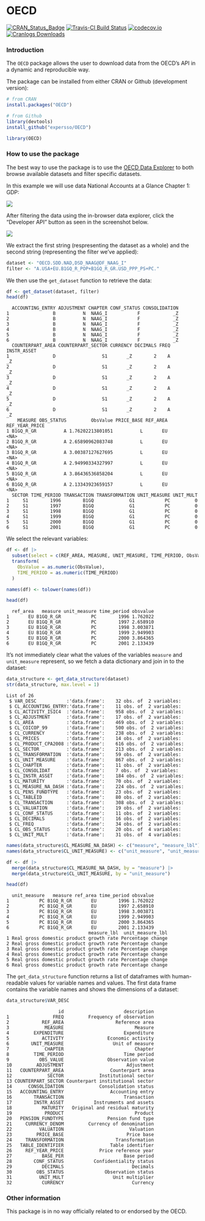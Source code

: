 

# OECD

[![CRAN_Status_Badge](http://www.r-pkg.org/badges/version/OECD.png)](http://cran.r-project.org/web/packages/OECD)
[![Travis-CI Build
Status](https://travis-ci.org/expersso/OECD.svg?branch=master)](https://travis-ci.org/expersso/OECD)
[![codecov.io](https://codecov.io/github/expersso/OECD/coverage.svg?branch=master)](https://codecov.io/github/expersso/OECD?branch=master)
[![Cranlogs
Downloads](http://cranlogs.r-pkg.org/badges/grand-total/OECD.png)](http://cran.r-project.org/web/packages/OECD)

### Introduction

The `OECD` package allows the user to download data from the OECD’s API
in a dynamic and reproducible way.

The package can be installed from either CRAN or Github (development
version):

``` r
# from CRAN
install.packages("OECD")

# from Github
library(devtools)
install_github("expersso/OECD")

library(OECD)
```

### How to use the package

The best way to use the package is to use the [OECD Data
Explorer](https://data-explorer.oecd.org) to both browse available
datasets and filter specific datasets.

In this example we will use data National Accounts at a Glance Chapter
1: GDP:

![](vignettes/figures/search_result.png)

After filtering the data using the in-browser data explorer, click the
“Developer API” button as seen in the screenshot below.

![](vignettes/figures/filter.png)

We extract the first string (respresenting the dataset as a whole) and
the second string (representing the filter we’ve applied):

``` r
dataset <- "OECD.SDD.NAD,DSD_NAAG@DF_NAAG_I"
filter <- "A.USA+EU.B1GQ_R_POP+B1GQ_R_GR.USD_PPP_PS+PC."
```

We then use the `get_dataset` function to retrieve the data:

``` r
df <- get_dataset(dataset, filter)
head(df)
```

      ACCOUNTING_ENTRY ADJUSTMENT CHAPTER CONF_STATUS CONSOLIDATION
    1                B          N  NAAG_I           F            _Z
    2                B          N  NAAG_I           F            _Z
    3                B          N  NAAG_I           F            _Z
    4                B          N  NAAG_I           F            _Z
    5                B          N  NAAG_I           F            _Z
    6                B          N  NAAG_I           F            _Z
      COUNTERPART_AREA COUNTERPART_SECTOR CURRENCY DECIMALS FREQ INSTR_ASSET
    1                D                 S1       _Z        2    A          _Z
    2                D                 S1       _Z        2    A          _Z
    3                D                 S1       _Z        2    A          _Z
    4                D                 S1       _Z        2    A          _Z
    5                D                 S1       _Z        2    A          _Z
    6                D                 S1       _Z        2    A          _Z
        MEASURE OBS_STATUS         ObsValue PRICE_BASE REF_AREA REF_YEAR_PRICE
    1 B1GQ_R_GR          A 1.76202213801051          L       EU           <NA>
    2 B1GQ_R_GR          A 2.65890962083748          L       EU           <NA>
    3 B1GQ_R_GR          A 3.00387127627695          L       EU           <NA>
    4 B1GQ_R_GR          A 2.94990334327997          L       EU           <NA>
    5 B1GQ_R_GR          A 3.86436536858204          L       EU           <NA>
    6 B1GQ_R_GR          A 2.13343923659157          L       EU           <NA>
      SECTOR TIME_PERIOD TRANSACTION TRANSFORMATION UNIT_MEASURE UNIT_MULT
    1     S1        1996        B1GQ             G1           PC         0
    2     S1        1997        B1GQ             G1           PC         0
    3     S1        1998        B1GQ             G1           PC         0
    4     S1        1999        B1GQ             G1           PC         0
    5     S1        2000        B1GQ             G1           PC         0
    6     S1        2001        B1GQ             G1           PC         0

We select the relevant variables:

``` r
df <- df |>
  subset(select = c(REF_AREA, MEASURE, UNIT_MEASURE, TIME_PERIOD, ObsValue)) |>
  transform(
    ObsValue = as.numeric(ObsValue),
    TIME_PERIOD = as.numeric(TIME_PERIOD)
  )

names(df) <- tolower(names(df))

head(df)
```

      ref_area   measure unit_measure time_period obsvalue
    1       EU B1GQ_R_GR           PC        1996 1.762022
    2       EU B1GQ_R_GR           PC        1997 2.658910
    3       EU B1GQ_R_GR           PC        1998 3.003871
    4       EU B1GQ_R_GR           PC        1999 2.949903
    5       EU B1GQ_R_GR           PC        2000 3.864365
    6       EU B1GQ_R_GR           PC        2001 2.133439

It’s not immediately clear what the values of the variables `measure`
and `unit_measure` represent, so we fetch a data dictionary and join in
to the dataset:

``` r
data_structure <- get_data_structure(dataset)
str(data_structure, max.level = 1)
```

    List of 26
     $ VAR_DESC           :'data.frame':    32 obs. of  2 variables:
     $ CL_ACCOUNTING_ENTRY:'data.frame':    11 obs. of  2 variables:
     $ CL_ACTIVITY_ISIC4  :'data.frame':    958 obs. of  2 variables:
     $ CL_ADJUSTMENT      :'data.frame':    17 obs. of  2 variables:
     $ CL_AREA            :'data.frame':    469 obs. of  2 variables:
     $ CL_COICOP_99       :'data.frame':    500 obs. of  2 variables:
     $ CL_CURRENCY        :'data.frame':    238 obs. of  2 variables:
     $ CL_PRICES          :'data.frame':    14 obs. of  2 variables:
     $ CL_PRODUCT_CPA2008 :'data.frame':    616 obs. of  2 variables:
     $ CL_SECTOR          :'data.frame':    213 obs. of  2 variables:
     $ CL_TRANSFORMATION  :'data.frame':    59 obs. of  2 variables:
     $ CL_UNIT_MEASURE    :'data.frame':    867 obs. of  2 variables:
     $ CL_CHAPTER         :'data.frame':    11 obs. of  2 variables:
     $ CL_CONSOLIDAT      :'data.frame':    7 obs. of  2 variables:
     $ CL_INSTR_ASSET     :'data.frame':    184 obs. of  2 variables:
     $ CL_MATURITY        :'data.frame':    70 obs. of  2 variables:
     $ CL_MEASURE_NA_DASH :'data.frame':    224 obs. of  2 variables:
     $ CL_PENS_FUNDTYPE   :'data.frame':    23 obs. of  2 variables:
     $ CL_TABLEID         :'data.frame':    80 obs. of  2 variables:
     $ CL_TRANSACTION     :'data.frame':    308 obs. of  2 variables:
     $ CL_VALUATION       :'data.frame':    19 obs. of  2 variables:
     $ CL_CONF_STATUS     :'data.frame':    11 obs. of  2 variables:
     $ CL_DECIMALS        :'data.frame':    16 obs. of  2 variables:
     $ CL_FREQ            :'data.frame':    34 obs. of  2 variables:
     $ CL_OBS_STATUS      :'data.frame':    20 obs. of  4 variables:
     $ CL_UNIT_MULT       :'data.frame':    31 obs. of  4 variables:

``` r
names(data_structure$CL_MEASURE_NA_DASH) <- c("measure", "measure_lbl")
names(data_structure$CL_UNIT_MEASURE) <- c("unit_measure", "unit_measure_lbl")

df <- df |>
  merge(data_structure$CL_MEASURE_NA_DASH, by = "measure") |>
  merge(data_structure$CL_UNIT_MEASURE, by = "unit_measure")

head(df)
```

      unit_measure   measure ref_area time_period obsvalue
    1           PC B1GQ_R_GR       EU        1996 1.762022
    2           PC B1GQ_R_GR       EU        1997 2.658910
    3           PC B1GQ_R_GR       EU        1998 3.003871
    4           PC B1GQ_R_GR       EU        1999 2.949903
    5           PC B1GQ_R_GR       EU        2000 3.864365
    6           PC B1GQ_R_GR       EU        2001 2.133439
                                  measure_lbl  unit_measure_lbl
    1 Real gross domestic product growth rate Percentage change
    2 Real gross domestic product growth rate Percentage change
    3 Real gross domestic product growth rate Percentage change
    4 Real gross domestic product growth rate Percentage change
    5 Real gross domestic product growth rate Percentage change
    6 Real gross domestic product growth rate Percentage change

The `get_data_structure` function returns a list of dataframes with
human-readable values for variable names and values. The first data
frame contains the variable names and shows the dimensions of a dataset:

``` r
data_structure$VAR_DESC
```

                       id                      description
    1                FREQ         Frequency of observation
    2            REF_AREA                   Reference area
    3             MEASURE                          Measure
    4         EXPENDITURE                      Expenditure
    5            ACTIVITY                Economic activity
    6        UNIT_MEASURE                  Unit of measure
    7             CHAPTER                          Chapter
    8         TIME_PERIOD                      Time period
    9           OBS_VALUE                Observation value
    10         ADJUSTMENT                       Adjustment
    11   COUNTERPART_AREA                 Counterpart area
    12             SECTOR             Institutional sector
    13 COUNTERPART_SECTOR Counterpart institutional sector
    14      CONSOLIDATION             Consolidation status
    15   ACCOUNTING_ENTRY                 Accounting entry
    16        TRANSACTION                      Transaction
    17        INSTR_ASSET           Instruments and assets
    18           MATURITY   Original and residual maturity
    19            PRODUCT                          Product
    20   PENSION_FUNDTYPE                Pension fund type
    21     CURRENCY_DENOM         Currency of denomination
    22          VALUATION                        Valuation
    23         PRICE_BASE                       Price base
    24     TRANSFORMATION                   Transformation
    25   TABLE_IDENTIFIER                 Table identifier
    26     REF_YEAR_PRICE             Price reference year
    27           BASE_PER                      Base period
    28        CONF_STATUS           Confidentiality status
    29           DECIMALS                         Decimals
    30         OBS_STATUS               Observation status
    31          UNIT_MULT                  Unit multiplier
    32           CURRENCY                         Currency

### Other information

This package is in no way officially related to or endorsed by the OECD.
